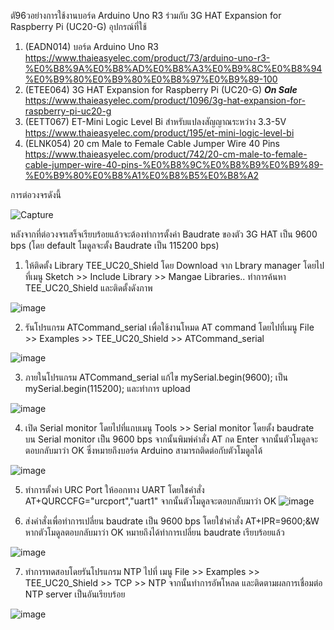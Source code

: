 ตั96วอย่างการใช้งานบอร์ด Arduino Uno R3 ร่วมกับ  3G HAT Expansion for Raspberry Pi (UC20-G)
อุปกรณ์ที่ใช้
1. (EADN014) บอร์ด Arduino Uno R3 https://www.thaieasyelec.com/product/73/arduino-uno-r3-%E0%B8%9A%E0%B8%AD%E0%B8%A3%E0%B9%8C%E0%B8%94%E0%B9%80%E0%B9%80%E0%B8%97%E0%B9%89-100
2. (ETEE064) 3G HAT Expansion for Raspberry Pi (UC20-G) ***On Sale*** https://www.thaieasyelec.com/product/1096/3g-hat-expansion-for-raspberry-pi-uc20-g
3. (EETT067) ET-Mini Logic Level Bi สำหรับแปลงสัญญาณระหว่าง 3.3-5V https://www.thaieasyelec.com/product/195/et-mini-logic-level-bi
4. (ELNK054) 20 cm Male to Female Cable Jumper Wire 40 Pins https://www.thaieasyelec.com/product/742/20-cm-male-to-female-cable-jumper-wire-40-pins-%E0%B8%9C%E0%B8%B9%E0%B9%89-%E0%B9%80%E0%B8%A1%E0%B8%B5%E0%B8%A2


การต่อวงจรดังนี้ 

![Capture](https://user-images.githubusercontent.com/8803501/105672079-64cce180-5f16-11eb-97bb-f9cb0b266c2f.JPG)


หลังจากที่ต่อวงจรเสร็จเรียบร้อยแล้วจะต้องทำการตั้งค่า Baudrate ของตัว 3G HAT เป็น 9600 bps (โดย default โมดูลจะตั้ง Baudrate เป็น 115200 bps)


1. ให้ติดตั้ง Library TEE_UC20_Shield โดย Download จาก Lbrary manager โดยไปที่เมนู Sketch >> Include Library >> Mangae Libraries.. ทำการค้นหา TEE_UC20_Shield และติดตั้งดังภาพ

![image](https://user-images.githubusercontent.com/8803501/105673919-4f0ceb80-5f19-11eb-94b1-946f3156957c.png)



2. รันโปรแกรม ATCommand_serial เพื่อใช้งานโหมด AT command โดยไปที่เมนู File >> Examples >> TEE_UC20_Shield >> ATCommand_serial 

![image](https://user-images.githubusercontent.com/8803501/105674613-5e406900-5f1a-11eb-8d9d-d8cefa0bf52b.png)



3. ภายในโปรแกรม ATCommand_serial แก้ไข mySerial.begin(9600); เป็น mySerial.begin(115200); และทำการ upload 

![image](https://user-images.githubusercontent.com/8803501/105675177-43babf80-5f1b-11eb-9504-ac27ec182f5e.png)



4. เปิด Serial monitor โดยไปที่แถบเมนู Tools >> Serial monitor โดยตั้ง baudrate บน Serial monitor เป็น 9600 bps จากนั้นพิมพ์คำสั่ง AT กด Enter จากนั้นตัวโมดูลจะตอบกลับมาว่า OK ซึ่งหมายถึงบอร์ด Arduino สามารถติดต่อกับตัวโมดูลได้

![image](https://user-images.githubusercontent.com/8803501/105676107-a2346d80-5f1c-11eb-9255-8db14a6242cb.png)

5. ทำการตั้งค่า URC Port ให้ออกทาง UART โดยใชคำสั่ง AT+QURCCFG="urcport","uart1" จากนั้นตัวโมดูลจะตอบกลับมาว่า OK 
![image](https://user-images.githubusercontent.com/8803501/105678007-356ea280-5f1f-11eb-81a1-211707cd2b70.png)


6. ส่งคำสั่งเพื่อทำการเปลี่ยน baudrate เป็น 9600 bps โดยใชำคำสั่ง AT+IPR=9600;&W หากตัวโมดูลตอบกลับมาว่า OK หมายถึงได้ทำการเปลี่ยน baudrate เรียบร้อยแล้ว

![image](https://user-images.githubusercontent.com/8803501/105676669-6cdc4f80-5f1d-11eb-9f08-042a43fcba1b.png)


7. ทำการทดสอบโดยรันโปรแกรม NTP ไปที่ เมนู File >> Examples >> TEE_UC20_Shield >> TCP >> NTP จากนั้นทำการอัพโหลด และติดตามผลการเชื่อมต่อ NTP server เป็นอันเรียบร้อย 

![image](https://user-images.githubusercontent.com/8803501/105677213-29ceac00-5f1e-11eb-93da-9d94ae7a927d.png)




